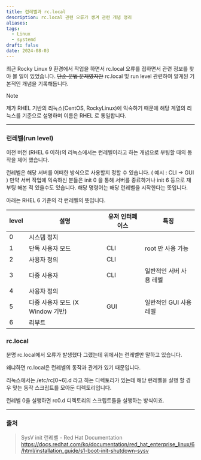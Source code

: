 ```yaml
---
title: 런레벨과 rc.local
description: rc.local 관련 오류가 생겨 관련 개념 정리
aliases: 
tags:
  - Linux
  - systemd
draft: false
date: 2024-08-03
---
```


최근 Rocky Linux 9 환경에서 작업을 하면서 rc.local 오류를 접하면서 관련 정보를 찾아 볼 일이 있었습니다. ~~단순 문법 문제였지만~~ rc.local 및 run level 관련하여 알게된 기본적인 개념을 기록해둡니다.

  > [!note]
> 제가 RHEL 기반의 리눅스(CentOS, RockyLinux)에 익숙하기 때문에 해당 계열의 리눅스를 기준으로 설명하며 이름은 RHEL 로 통일합니다.


---

### 런레벨(run level)

이전 버전 (RHEL 6 이하)의 리눅스에서는 런레벨이라고 하는 개념으로 부팅할 때의 동작을 제어 했습니다. 

런레벨은 해당 서버를 어떠한 방식으로 사용할지 정할 수 있습니다. ( 예시 : CLI -> GUI )
만약 서버 작업에 익숙하신 분들은 init 0 을 통해 서버를 종료하거나 init 6 등으로 재부팅 해본 적 있을수도 있습니다. 해당 명령어는 해당 런레벨을 시작한다는 뜻입니다. 

아래는 RHEL 6 기준의 각 런레벨의 뜻입니다. 

| level | 설명                      | 유저 인터페이스 | 특징              |
| ----- | ----------------------- | -------- | --------------- |
| 0     | 시스템 정지                  |          |                 |
| 1     | 단독 사용자 모드               | CLI      | root 만 사용 가능    |
| 2     | 사용자 정의                  | CLI      |                 |
| 3     | 다중 사용자                  | CLI      | 일반적인 서버 사용 레벨   |
| 4     | 사용자 정의                  |          |                 |
| 5     | 다중 사용자 모드 (X Window 기반) | GUI      | 일반적인  GUI 사용 레벨 |
| 6     | 리부트                     |          |                 |

### rc.local

분명 rc.local에서 오류가 발생했다 그랬는데 위에서는 런레벨만 말하고 있습니다.

왜냐하면 rc.local은 런레벨의 동작과 관계가 있기 때문입니다. 

리눅스에서는 /etc/rc[0~6].d 라고 하는 디렉토리가 있는데 해당 런레벨을 실행 할 경우 맞는 동작 스크립트를 모아둔 디렉토리입니다. 

런레벨 0을 실행하면 rc0.d 디렉토리의 스크립트들을 실행하는 방식이죠. 

---
### 출처

> SysV init 런레벨 - Red Hat Documentation 
> https://docs.redhat.com/ko/documentation/red_hat_enterprise_linux/6/html/installation_guide/s1-boot-init-shutdown-sysv


